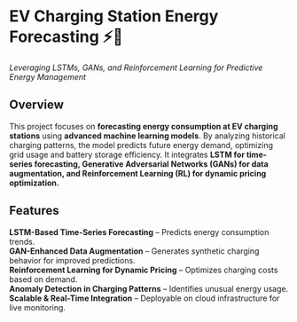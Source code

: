 # **EV Charging Station Energy Forecasting ⚡🔋**  
*Leveraging LSTMs, GANs, and Reinforcement Learning for Predictive Energy Management*  

## **Overview**  
This project focuses on **forecasting energy consumption at EV charging stations** using **advanced machine learning models**. By analyzing historical charging patterns, the model predicts future energy demand, optimizing grid usage and battery storage efficiency. It integrates **LSTM for time-series forecasting, Generative Adversarial Networks (GANs) for data augmentation, and Reinforcement Learning (RL) for dynamic pricing optimization.**  

## **Features**  
 **LSTM-Based Time-Series Forecasting** – Predicts energy consumption trends.  
 **GAN-Enhanced Data Augmentation** – Generates synthetic charging behavior for improved predictions.  
 **Reinforcement Learning for Dynamic Pricing** – Optimizes charging costs based on demand.  
 **Anomaly Detection in Charging Patterns** – Identifies unusual energy usage.  
 **Scalable & Real-Time Integration** – Deployable on cloud infrastructure for live monitoring.  


